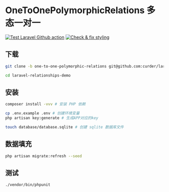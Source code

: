 # OneToOnePolymorphicRelations 多态一对一

[![Test Laravel Github action](https://github.com/curder/laravel-relationships-demo/actions/workflows/run-test.yml/badge.svg?branch=one-to-one-polymorphic-relations)](https://github.com/curder/laravel-relationships-demo/actions/workflows/run-test.yml)
[![Check & fix styling](https://github.com/curder/laravel-relationships-demo/actions/workflows/php-cs-fixer.yml/badge.svg?branch=one-to-one-polymorphic-relations)](https://github.com/curder/laravel-relationships-demo/actions/workflows/php-cs-fixer.yml)

## 下载

```bash
git clone -b one-to-one-polymorphic-relations git@github.com:curder/laravel-relationships-demo.git

cd laravel-relationships-demo
```

## 安装

```bash
composer install -vvv # 安装 PHP 依赖

cp .env.example .env # 创建环境变量
php artisan key:generate # 生成APP对应的key

touch database/database.sqlite # 创建 sqlite 数据库文件
```

## 数据填充

```bash
php artisan migrate:refresh --seed
```

## 测试

```bash
./vendor/bin/phpunit
```


